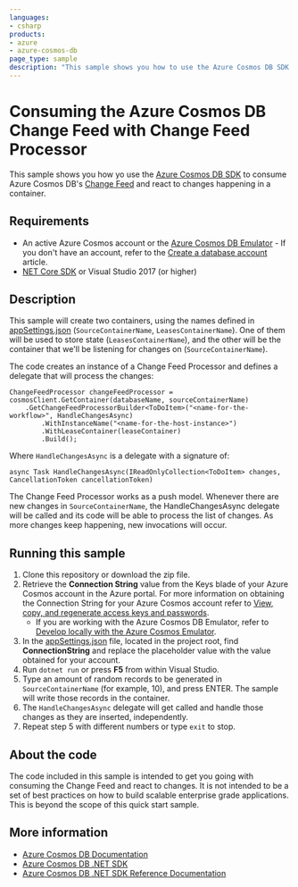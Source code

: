 ```yaml
---
languages:
- csharp
products:
- azure
- azure-cosmos-db
page_type: sample
description: "This sample shows you how to use the Azure Cosmos DB SDK to react to changes happening in the Azure Cosmos DB service."
---
```


# Consuming the Azure Cosmos DB Change Feed with Change Feed Processor

This sample shows you how yo use the [Azure Cosmos DB SDK](https://github.com/Azure/azure-cosmos-dotnet-v3) to consume Azure Cosmos DB's [Change Feed](https://docs.microsoft.com/azure/cosmos-db/change-feed) and react to changes happening in a container.

## Requirements

- An active Azure Cosmos account or the [Azure Cosmos DB Emulator](https://docs.microsoft.com/azure/cosmos-db/local-emulator) - If you don't have an account, refer to the [Create a database account](https://docs.microsoft.com/azure/cosmos-db/create-sql-api-dotnet#create-an-azure-cosmos-db-account) article.
- [NET Core SDK](https://dotnet.microsoft.com/download) or Visual Studio 2017 (or higher)

## Description

This sample will create two containers, using the names defined in [appSettings.json](./src/appSettings.json) (`SourceContainerName`, `LeasesContainerName`). One of them will be used to store state (`LeasesContainerName`), and the other will be the container that we'll be listening for changes on (`SourceContainerName`).

The code creates an instance of a Change Feed Processor and defines a delegate that will process the changes:

    ChangeFeedProcessor changeFeedProcessor = cosmosClient.GetContainer(databaseName, sourceContainerName)
        .GetChangeFeedProcessorBuilder<ToDoItem>("<name-for-the-workflow>", HandleChangesAsync)
            .WithInstanceName("<name-for-the-host-instance>")
            .WithLeaseContainer(leaseContainer)
            .Build();

Where `HandleChangesAsync` is a delegate with a signature of:

    async Task HandleChangesAsync(IReadOnlyCollection<ToDoItem> changes, CancellationToken cancellationToken)

The Change Feed Processor works as a push model. Whenever there are new changes in `SourceContainerName`, the HandleChangesAsync delegate will be called and its code will be able to process the list of changes. As more changes keep happening, new invocations will occur.

## Running this sample

1. Clone this repository or download the zip file.
2. Retrieve the **Connection String** value from the Keys blade of your Azure Cosmos account in the Azure portal. For more information on obtaining the Connection String for your Azure Cosmos account refer to [View, copy, and regenerate access keys and passwords](https://docs.microsoft.com/azure/cosmos-db/secure-access-to-data#master-keys).
    * If you are working with the Azure Cosmos DB Emulator, refer to [Develop locally with the Azure Cosmos Emulator](https://docs.microsoft.com/azure/cosmos-db/local-emulator#authenticating-requests).
3. In the [appSettings.json](./src/appSettings.json) file, located in the project root, find **ConnectionString** and replace the placeholder value with the value obtained for your account.
4. Run `dotnet run` or press **F5** from within Visual Studio.
5. Type an amount of random records to be generated in `SourceContainerName` (for example, 10), and press ENTER. The sample will write those records in the container.
6. The `HandleChangesAsync` delegate will get called and handle those changes as they are inserted, independently.
7. Repeat step 5 with different numbers or type `exit` to stop.

## About the code
The code included in this sample is intended to get you going with consuming the Change Feed and react to changes. It is not intended to be a set of best practices on how to build scalable enterprise grade applications. This is beyond the scope of this quick start sample. 

## More information

- [Azure Cosmos DB Documentation](https://docs.microsoft.com/azure/cosmos-db)
- [Azure Cosmos DB .NET SDK](https://docs.microsoft.com/azure/cosmos-db/sql-api-sdk-dotnet)
- [Azure Cosmos DB .NET SDK Reference Documentation](https://docs.microsoft.com/dotnet/api/overview/azure/cosmosdb?view=azure-dotnet)

